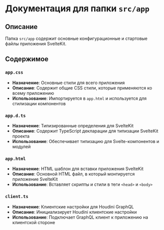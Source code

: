 # Документация для папки `src/app`

## Описание
Папка `src/app` содержит основные конфигурационные и стартовые файлы приложения SvelteKit.

## Содержимое

### `app.css`
- **Назначение**: Основные стили для всего приложения
- **Описание**: Содержит общие CSS стили, которые применяются ко всему приложению
- **Использование**: Импортируется в `app.html` и используется для стилизации компонентов

### `app.d.ts`
- **Назначение**: Типизированные определения для SvelteKit
- **Описание**: Содержит TypeScript декларации для типизации SvelteKit проекта
- **Использование**: Обеспечивает типизацию для Svelte-компонентов и модулей

### `app.html`
- **Назначение**: HTML шаблон для вставки приложения SvelteKit
- **Описание**: Основной HTML файл, в который монтируется приложение SvelteKit
- **Использование**: Вставляет скрипты и стили в теги `<head>` и `<body>`

### `client.ts`
- **Назначение**: Клиентские настройки для Houdini GraphQL
- **Описание**: Инициализирует Houdini клиентские настройки
- **Использование**: Подключает GraphQL клиент к приложению на клиентской стороне